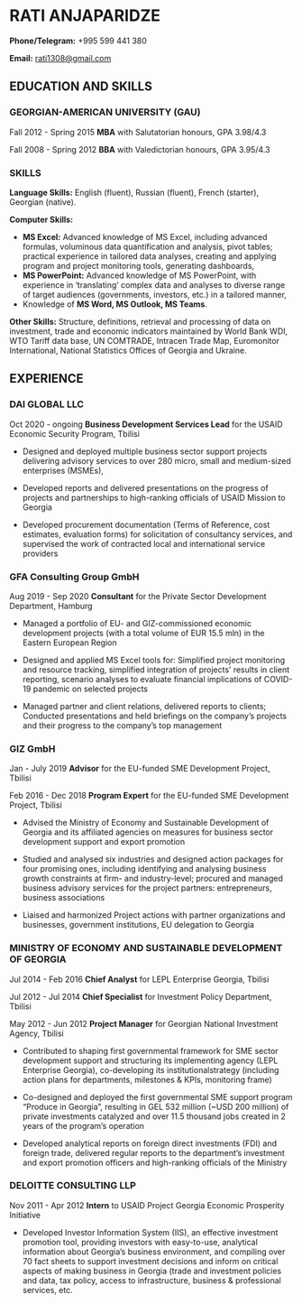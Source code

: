 # RATI ANJAPARIDZE

**Phone/Telegram:** +995 599 441 380

**Email:** rati1308@gmail.com

## EDUCATION AND SKILLS
### GEORGIAN-AMERICAN UNIVERSITY (GAU)
Fall 2012 - Spring 2015 **MBA** with Salutatorian honours, GPA 3.98/4.3

Fall 2008 - Spring 2012 **BBA** with Valedictorian honours, GPA 3.95/4.3

### SKILLS
**Language Skills:** English (fluent), Russian (fluent), French (starter), Georgian (native).

**Computer Skills:**
  * **MS Excel:** Advanced knowledge of MS Excel, including advanced formulas, voluminous data quantification 
  and analysis, pivot tables; practical experience in tailored data analyses, creating and applying program and 
  project monitoring tools, generating dashboards,
  * **MS PowerPoint:** Advanced knowledge of MS PowerPoint, with experience in ‘translating’ complex data and 
  analyses to diverse range of target audiences (governments, investors, etc.) in a tailored manner,
  * Knowledge of **MS Word, MS Outlook, MS Teams**.

**Other Skills:** Structure, definitions, retrieval and processing of data on investment, trade and economic 
indicators maintained by World Bank WDI, WTO Tariff data base, UN COMTRADE, Intracen Trade Map, 
Euromonitor International, National Statistics Offices of Georgia and Ukraine.

## EXPERIENCE

### DAI GLOBAL LLC
Oct 2020 - ongoing **Business Development Services Lead** for the USAID Economic Security Program, Tbilisi

* Designed and deployed multiple business sector support projects delivering advisory services to over 280 
micro, small and medium-sized enterprises (MSMEs),

* Developed reports and delivered presentations on the progress of projects and partnerships to high-ranking officials of USAID Mission to Georgia

* Developed procurement documentation (Terms of Reference, cost estimates, evaluation forms) for solicitation of consultancy services, and supervised the work of contracted local and international service providers

### GFA Consulting Group GmbH
Aug 2019 - Sep 2020 **Consultant** for the Private Sector Development Department, Hamburg

* Managed a portfolio of EU- and GIZ-commissioned economic development projects (with a total volume of EUR 15.5 mln) in the Eastern European Region

* Designed and applied MS Excel tools for: Simplified project monitoring and resource tracking, simplified integration of projects’ results in client reporting, scenario analyses to evaluate financial implications of COVID-19 pandemic on selected projects

* Managed partner and client relations, delivered reports to clients; Conducted presentations and held briefings on the company’s projects and their progress to the company’s top management

### GIZ GmbH
Jan - July 2019 **Advisor** for the EU-funded SME Development Project, Tbilisi

Feb 2016 - Dec 2018 **Program Expert** for the EU-funded SME Development Project, Tbilisi

* Advised the Ministry of Economy and Sustainable Development of Georgia and its affiliated agencies on measures for business sector development support and export promotion

* Studied and analysed six industries and designed action packages for four promising ones, including identifying and analysing business growth constraints at firm- and industry-level; procured and managed business advisory services for the project partners: entrepreneurs, business associations

* Liaised and harmonized Project actions with partner organizations and businesses, government institutions, EU delegation to Georgia

### MINISTRY OF ECONOMY AND SUSTAINABLE DEVELOPMENT OF GEORGIA
Jul 2014 - Feb 2016 **Chief Analyst** for LEPL Enterprise Georgia, Tbilisi

Jul 2012 - Jul 2014 **Chief Specialist** for Investment Policy Department, Tbilisi

May 2012 - Jun 2012 **Project Manager** for Georgian National Investment Agency, Tbilisi

* Contributed to shaping first governmental framework for SME sector development support and structuring its implementing agency (LEPL Enterprise Georgia), co-developing its institutionalstrategy (including action plans for departments, milestones & KPIs, monitoring frame)

* Co-designed and deployed the first governmental SME support program “Produce in Georgia”, resulting in GEL 532 million (~USD 200 million) of private investments catalyzed and over 11.5 thousand jobs created in 2 years of the program’s operation

*  Developed analytical reports on foreign direct investments (FDI) and foreign trade, delivered regular reports to the department’s investment and export promotion officers and high-ranking officials of the Ministry


### DELOITTE CONSULTING LLP
Nov 2011 - Apr 2012 **Intern** to USAID Project Georgia Economic Prosperity Initiative 

* Developed Investor Information System (IIS), an effective investment promotion tool, providing investors with easy-to-use, analytical information about Georgia’s business environment, and compiling over 70 fact sheets to support investment decisions and inform on critical aspects of making business in Georgia (trade and investment policies and data, tax policy, access to infrastructure, business & professional services, etc.
